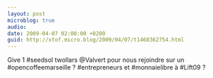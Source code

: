 ```yaml
---
layout: post
microblog: true
audio: 
date: 2009-04-07 02:00:00 +0200
guid: http://xtof.micro.blog/2009/04/07/t1468362754.html
---
```

Give 1 #seedsol twollars @Valvert pour nous rejoindre sur un #opencoffeemarseille ? #entrepreneurs et #monnaielibre à #Lift09 ?
